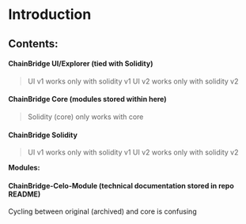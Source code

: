 # Introduction

## **Contents:**

#### ChainBridge UI/Explorer \(tied with Solidity\)

> UI v1 works only with solidity v1 UI v2 works only with solidity v2

#### ChainBridge Core \(modules stored within here\)

> Solidity \(core\) only works with core

#### ChainBridge Solidity

> UI v1 works only with solidity v1 UI v2 works only with solidity v2

  
**Modules:**

#### ChainBridge-Celo-Module \(technical documentation stored in repo README\)



Cycling between original \(archived\) and core is confusing

